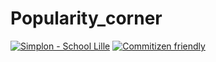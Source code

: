 # Popularity_corner
[![Simplon - School Lille](https://img.shields.io/badge/Simplon-School_Lille-CE0033)](https://hautsdefrance.simplon.co/)
[![Commitizen friendly](https://img.shields.io/badge/commitizen-friendly-brightgreen.svg)](http://commitizen.github.io/cz-cli/)